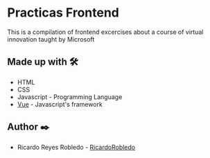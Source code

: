 # Practicas Frontend
This is a compilation of frontend excercises about a course of virtual innovation taught by Microsoft

## Made up with 🛠️
- HTML
- CSS
- Javascript - Programming Language
- [Vue](https://vuejs.org/) - Javascript's framework 

## Author ✒️
- Ricardo Reyes Robledo - [RicardoRobledo](https://github.com/RicardoRobledo)
